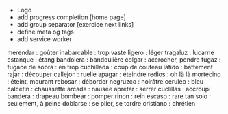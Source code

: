 - Logo
- add progress completion [home page]
- add group separator [exercice next links]
- define meta og tags
- add service worker

merendar : goûter
inabarcable : trop vaste
ligero : léger
tragaluz : lucarne
estanque : étang
bandolera : bandoulière
colgar : accrocher, pendre
fugaz : fugace
de sobra : en trop
cuchillada : coup de couteau
latido : battement
rajar : découper
callejon : ruelle
apagar : éteindre
redios : oh là là
mortecino : éteint, mourant
rebosar : déborder
negruzco : noirâtre
ceruleo : bleu
calcetin : chaussette
arcada : nausée
apretar : serrer
cuclillas : accroupi
bandera : drapeau
bombear : pomper
rinon : rein
escaso : rare
tan solo : seulement, à peine
doblarse : se plier, se tordre
cristiano : chrétien
